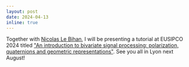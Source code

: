 ```yaml
---
layout: post
date: 2024-04-13
inline: true
---
```

Together with [Nicolas Le Bihan](https://nicolas-le-bihan.github.io/), I will be presenting a tutorial at EUSIPCO 2024 titled ["An introduction to bivariate signal processing: polarization, quaternions and geometric representations"](https://eusipcolyon.sciencesconf.org/resource/page/id/28).
See you all in Lyon next August!
